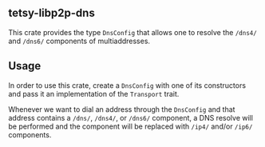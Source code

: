 ## tetsy-libp2p-dns

This crate provides the type `DnsConfig` that allows one to resolve the `/dns4/` and `/dns6/`
components of multiaddresses.

## Usage

In order to use this crate, create a `DnsConfig` with one of its constructors and pass it an
implementation of the `Transport` trait.

Whenever we want to dial an address through the `DnsConfig` and that address contains a
`/dns/`, `/dns4/`, or `/dns6/` component, a DNS resolve will be performed and the component
will be replaced with `/ip4/` and/or `/ip6/` components.
